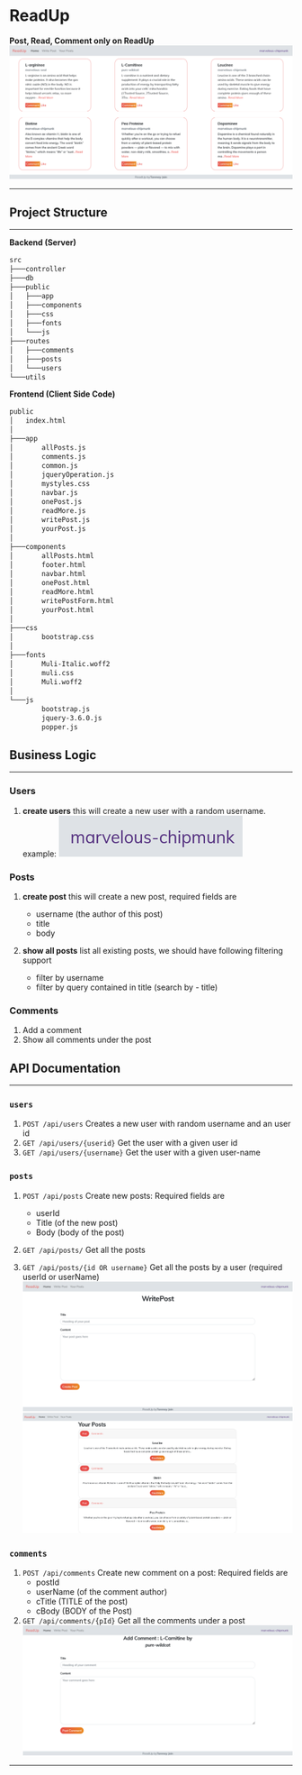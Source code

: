 # ReadUp
**Post, Read, Comment only on ReadUp**
![Home Page](./images/img1.png)
***
## Project Structure
***
**Backend (Server)**
```
src
├───controller
├───db
├───public
│   ├───app
│   ├───components
│   ├───css
│   ├───fonts
│   └───js
├───routes
│   ├───comments
│   ├───posts
│   └───users
└───utils
```
**Frontend (Client Side Code)**
```
public
│   index.html
│
├───app
│       allPosts.js
│       comments.js
│       common.js
│       jqueryOperation.js
│       mystyles.css
│       navbar.js
│       onePost.js
│       readMore.js
│       writePost.js
│       yourPost.js
│
├───components
│       allPosts.html
│       footer.html
│       navbar.html
│       onePost.html
│       readMore.html
│       writePostForm.html
│       yourPost.html
│
├───css
│       bootstrap.css
│
├───fonts
│       Muli-Italic.woff2
│       muli.css
│       Muli.woff2
│
└───js
        bootstrap.js
        jquery-3.6.0.js
        popper.js
```
## Business Logic
***
### Users


1. **create users** this will create a new user with a random username. example:
![Home Page](./images/img5.png)

### Posts
1. **create post** this will create a new post, required fields are

    - username (the author of this post)
    - title
    - body
2. **show all posts** list all existing posts, we should have following filtering support
    
    - filter by username
    - filter by query contained in title (search by - title)
### Comments
1. Add a comment
2. Show all comments under the post


## API Documentation
***

### ```users ```
1. ```POST /api/users```
Creates a new user with random username and an user id
2. ```GET /api/users/{userid}```
Get the user with a given user id
3. ```GET /api/users/{username}```
Get the user with a given user-name

### ```posts ```
1. ```POST /api/posts```
Create new posts: Required fields are
    - userId
    - Title (of the new post)
    - Body (body of the post)
 
2. ```GET /api/posts/```
Get all the posts
3. ```GET /api/posts/{id OR username}```
Get all the posts by a user (required userId or userName)
![Home Page](./images/img3.png)
![Home Page](./images/img4.png)
### ```comments```
1. ```POST /api/comments```
Create new comment on a post: Required fields are
    - postId
    - userName (of the comment author)
    - cTitle (TITLE of the post)
    - cBody (BODY of the Post)
2. ```GET /api/comments/{pId}```
Get all the comments under a post
![Home Page](./images/img2.png)

***




